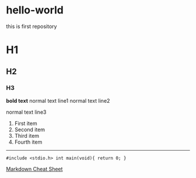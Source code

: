 # hello-world
this is first repository

# H1
## H2
### H3

**bold text** 
normal text line1
normal text line2

normal text line3

1. First item
2. Second item
3. Third item
4. Fourth item

---

`#include <stdio.h>
int main(void){
  return 0;
}
`

[Markdown Cheat Sheet](https://www.markdownguide.org/cheat-sheet/)
